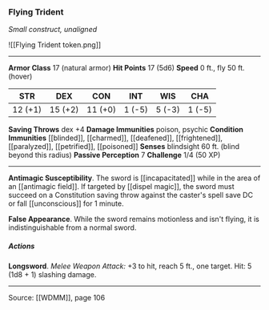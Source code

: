 ### Flying Trident
_Small construct, unaligned_

![[Flying Trident token.png]]


---

**Armor Class** 17 (natural armor)
**Hit Points** 17 (5d6)
**Speed** 0 ft., fly 50 ft. (hover)

| STR     | DEX     | CON     | INT     | WIS     | CHA     |
|---------|---------|---------|---------|---------|---------|
| 12 (+1) | 15 (+2) | 11 (+0) | 1 (-5) | 5 (-3) | 1 (-5) |

**Saving Throws** dex +4
**Damage Immunities** poison, psychic
**Condition Immunities** [[blinded]], [[charmed]], [[deafened]], [[frightened]], [[paralyzed]], [[petrified]], [[poisoned]]
**Senses** blindsight 60 ft. (blind beyond this radius)
**Passive Perception** 7
**Challenge** 1/4 (50 XP)

---

**Antimagic Susceptibility**. The sword is [[incapacitated]] while in the area of an [[antimagic field]]. If targeted by [[dispel magic]], the sword must succeed on a Constitution saving throw against the caster's spell save DC or fall [[unconscious]] for 1 minute.

**False Appearance**. While the sword remains motionless and isn't flying, it is indistinguishable from a normal sword.

##### Actions
**Longsword**. _Melee Weapon Attack:_ +3 to hit, reach 5 ft., one target. Hit: 5 (1d8 + 1) slashing damage.


---

Source: [[WDMM]], page 106